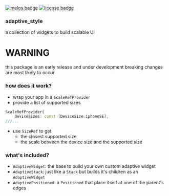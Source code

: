 
[![melos badge][]][melos]
[![license badge][]][license]


### adaptive_style

a collection of widgets to build scalable UI

# WARNING
this package is an early release and under development
breaking changes are most likely to occur

### how does it work?

- wrap your app in a `ScaleRefProvider`
- provide a list of supported sizes
``` dart
ScaleRefProvider(
    deviceSizes: const [DeviceSize.iphoneSE],
///...
```
- use `SizeRef` to get 
  - the closest supported size
  - the scale between the device size and the supported size

### what's included?

- `AdaptiveWidget`: the base to build your own custom adaptive widget
- `AdaptiveStack`: just like a `Stack` but builds it's children as an `AdaptiveWidget`
- `AdaptivePositioned`: a `Positioned` that place itself at one of the parent's edges



[melos badge]: https://img.shields.io/badge/maintained%20with-melos-f700ff.svg
[melos]: https://github.com/invertase/melos
[license]: https://opensource.org/licenses/MIT
[license badge]: https://img.shields.io/badge/license-MIT-blue.svg

